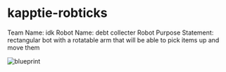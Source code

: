 # kapptie-robticks

Team Name: idk
Robot Name: debt collecter
Robot Purpose Statement: rectangular bot with a rotatable arm that will be able to pick items up and move them


![blueprint]()
